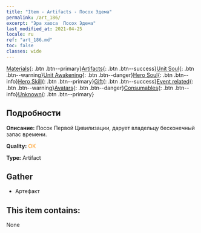 ```yaml
---
title: "Item - Artifacts - Посох Эдема"
permalink: /art_186/
excerpt: "Эра хаоса  Посох Эдема"
last_modified_at: 2021-04-25
locale: ru
ref: "art_186.md"
toc: false
classes: wide
---
```

 [Materials](/ItemsRU/){: .btn .btn--primary}[Artifacts](/ItemsRU/Artifacts/){: .btn .btn--success}[Unit Soul](/ItemsRU/UnitSoul/){: .btn .btn--warning}[Unit Awakening](/ItemsRU/UnitAwakening/){: .btn .btn--danger}[Hero Soul](/ItemsRU/HeroSoul/){: .btn .btn--info}[Hero Skill](/ItemsRU/HeroSkill/){: .btn .btn--primary}[Gift](/ItemsRU/Gift/){: .btn .btn--success}[Event related](/ItemsRU/Events/){: .btn .btn--warning}[Avatars](/ItemsRU/Avatars/){: .btn .btn--danger}[Consumables](/ItemsRU/Consumables/){: .btn .btn--info}[Unknown](/ItemsRU/Unknown/){: .btn .btn--primary}

## Подробности
 **Описание:** Посох Первой Цивилизации, дарует владельцу бесконечный запас времени.

 **Quality:** <span style="color: #FF8C00">OK</span>

 **Type:** Artifact

## Gather

*    Артефакт 

## This item contains:

  None


